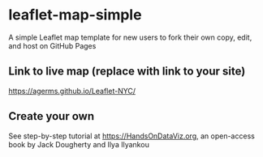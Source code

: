 # leaflet-map-simple
A simple Leaflet map template for new users to fork their own copy, edit, and host on GitHub Pages

## Link to live map (replace with link to your site)
https://agerms.github.io/Leaflet-NYC/

## Create your own
See step-by-step tutorial at https://HandsOnDataViz.org, an open-access book by Jack Dougherty and Ilya Ilyankou
